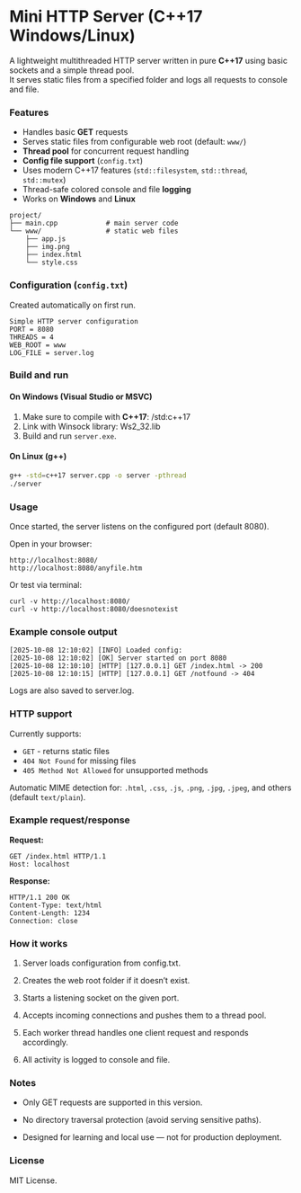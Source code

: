 # Mini HTTP Server (C++17 Windows/Linux)

A lightweight multithreaded HTTP server written in pure **C++17** using basic sockets and a simple thread pool.  
It serves static files from a specified folder and logs all requests to console and file.

### Features

- Handles basic **GET** requests  
- Serves static files from configurable web root (default: `www/`)  
- **Thread pool** for concurrent request handling 
- **Config file support** (`config.txt`)  
- Uses modern C++17 features (`std::filesystem`, `std::thread`, `std::mutex`)
- Thread-safe colored console and file **logging**
- Works on **Windows** and **Linux**

```
project/
├── main.cpp            # main server code
└── www/                # static web files
    ├── app.js
    ├── img.png
    ├── index.html
    └── style.css
```

### Configuration (`config.txt`)

Created automatically on first run.
```
Simple HTTP server configuration
PORT = 8080
THREADS = 4
WEB_ROOT = www
LOG_FILE = server.log
```
### Build and run

#### On Windows (Visual Studio or MSVC)
1. Make sure to compile with **C++17**:
/std:c++17
2. Link with Winsock library:
Ws2_32.lib
3. Build and run `server.exe`.

#### On Linux (g++)

```bash
g++ -std=c++17 server.cpp -o server -pthread
./server
```

### Usage
Once started, the server listens on the configured port (default 8080).

Open in your browser:

```
http://localhost:8080/
http://localhost:8080/anyfile.htm
```
Or test via terminal:
```
curl -v http://localhost:8080/
curl -v http://localhost:8080/doesnotexist
```
### Example console output
```
[2025-10-08 12:10:02] [INFO] Loaded config:
[2025-10-08 12:10:02] [OK] Server started on port 8080
[2025-10-08 12:10:10] [HTTP] [127.0.0.1] GET /index.html -> 200
[2025-10-08 12:10:15] [HTTP] [127.0.0.1] GET /notfound -> 404
```

Logs are also saved to server.log.

### HTTP support
Currently supports:
* `GET` - returns static files
* `404 Not Found` for missing files
* `405 Method Not Allowed` for unsupported methods

Automatic MIME detection for:
`.html`, `.css`, `.js`, `.png`, `.jpg`, `.jpeg`, and others (default `text/plain`).

### Example request/response

**Request:**
```
GET /index.html HTTP/1.1
Host: localhost
```
**Response:**
```
HTTP/1.1 200 OK
Content-Type: text/html
Content-Length: 1234
Connection: close
```
### How it works

1. Server loads configuration from config.txt.

2. Creates the web root folder if it doesn’t exist.

3. Starts a listening socket on the given port.

4. Accepts incoming connections and pushes them to a thread pool.

5. Each worker thread handles one client request and responds accordingly.

6. All activity is logged to console and file.

### Notes
* Only GET requests are supported in this version.

* No directory traversal protection (avoid serving sensitive paths).

* Designed for learning and local use — not for production deployment.

### License

MIT License.

